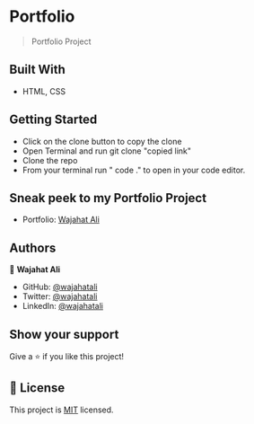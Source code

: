 
# Portfolio

> Portfolio Project

## Built With

-   HTML, CSS

## Getting Started

- Click on the clone button to copy the clone
- Open Terminal and run git clone "copied link"
- Clone the repo
- From your terminal run " code ." to open in your code editor.

## Sneak peek to my Portfolio Project

- Portfolio: [Wajahat Ali](https://github.com/wajahatalli/Portfolio)

## Authors

👤 **Wajahat Ali**

-   GitHub: [@wajahatali](https://github.com/wajahatalli)
-   Twitter: [@wajahatali](https://twitter.com/WajahatAli09)
-   LinkedIn: [@wajahatali](https://linkedin.com/in/wajahat-ali-797768136)

## Show your support

Give a ⭐️ if you like this project!

## 📝 License

This project is [MIT](./LICENSE) licensed.
